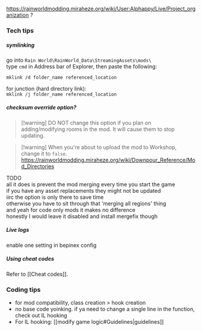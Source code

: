 https://rainworldmodding.miraheze.org/wiki/User:Alphappy/Live/Project_organization
?

### Tech tips  
##### symlinking  
go into `Rain World\RainWorld_Data\StreamingAssets\mods\`  
type `cmd` in Address bar of Explorer, then paste the following:

``mklink /d folder_name referenced_location``

for junction (hard directory link):  
``mklink /j folder_name referenced_location``

##### checksum override option?   
> [!warning] DO NOT change this option if you plan on adding/modifying rooms in the mod. It will cause them to stop updating.

> [!warning] When you're about to upload the mod to Workshop, change it to `false`.   
https://rainworldmodding.miraheze.org/wiki/Downpour_Reference/Mod_Directories

TODO  
all it does is prevent the mod merging every time you start the game  
if you have any asset replacements they might not be updated  
iirc the option is only there to save time  
otherwise you have to sit through that 'merging all regions' thing  
and yeah for code only mods it makes no difference  
honestly I would leave it disabled and install mergefix though  
##### Live logs  
enable one setting in bepinex config

##### Using cheat codes  
Refer to [[Cheat codes]].

### Coding tips  
- for mod compatibility, class creation > hook creation  
- no base code yoinking. if ya need to change a single line in the function, check out IL hooking  
- For IL hooking: [[modify game logic#Guidelines|guidelines]]